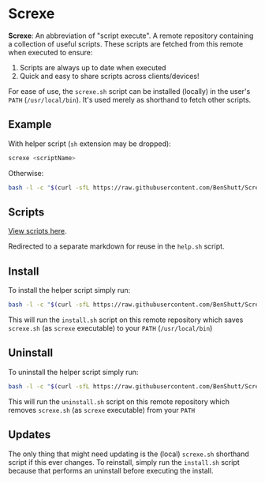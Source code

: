 # Screxe

**Screxe**: An abbreviation of "script execute".
A remote repository containing a collection of useful scripts. These scripts are fetched from this remote when executed to ensure:
1. Scripts are always up to date when executed
2. Quick and easy to share scripts across clients/devices!

For ease of use, the `screxe.sh` script can be installed (locally) in the user's `PATH` (`/usr/local/bin`). It's used merely as shorthand to fetch other scripts.

## Example
With helper script (`sh` extension may be dropped):
```bash
screxe <scriptName>
```

Otherwise:
```bash
bash -l -c "$(curl -sfL https://raw.githubusercontent.com/BenShutt/Screxe/master/Scripts/<scriptName.sh>)"
```

## Scripts
[View scripts here](https://github.com/BenShutt/Screxe/tree/master/Scripts).

Redirected to a separate markdown for reuse in the `help.sh` script.

## Install
To install the helper script simply run:
```bash
bash -l -c "$(curl -sfL https://raw.githubusercontent.com/BenShutt/Screxe/master/install.sh)"
```
This will run the `install.sh` script on this remote repository which saves `screxe.sh` (as `screxe` executable) to
your `PATH` (`/usr/local/bin`)

## Uninstall
To uninstall the helper script simply run:
```bash
bash -l -c "$(curl -sfL https://raw.githubusercontent.com/BenShutt/Screxe/master/uninstall.sh)"
```
This will run the `uninstall.sh` script on this remote repository which removes `screxe.sh` (as `screxe` executable) from
your `PATH`

## Updates
The only thing that might need updating is the (local) `screxe.sh` shorthand script if this ever changes.
To reinstall, simply run the `install.sh` script because that performs an uninstall before executing the install.

